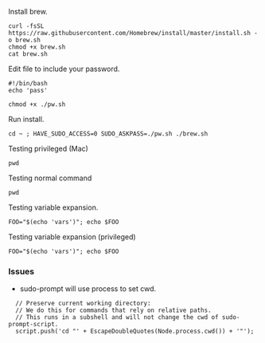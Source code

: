 
Install brew.

```bash|{type:'command'}
curl -fsSL https://raw.githubusercontent.com/Homebrew/install/master/install.sh -o brew.sh
chmod +x brew.sh
cat brew.sh
```

Edit file to include your password.

```bash|{type:'file', path:'pw.sh'}
#!/bin/bash
echo 'pass'
```

```bash|{type:'command'}
chmod +x ./pw.sh
```

Run install.

```bash|{type:'command'}
cd ~ ; HAVE_SUDO_ACCESS=0 SUDO_ASKPASS=./pw.sh ./brew.sh
```

Testing privileged (Mac)
```bash|{type:'command', privileged: true}
pwd
```

Testing normal command
```bash|{type:'command'}
pwd
```



Testing variable expansion.

```bash|{type:'command'}
FOO="$(echo 'vars')"; echo $FOO
```

Testing variable expansion (privileged)
```bash|{type:'command', privileged: true}
FOO="$(echo 'vars')"; echo $FOO
```

### Issues

* sudo-prompt will use process to set cwd.

```
  // Preserve current working directory:
  // We do this for commands that rely on relative paths.
  // This runs in a subshell and will not change the cwd of sudo-prompt-script.
  script.push('cd "' + EscapeDoubleQuotes(Node.process.cwd()) + '"');
```